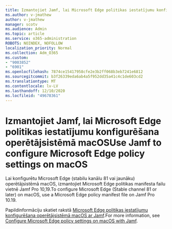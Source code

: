 ```yaml
---
title: Izmantojiet Jamf, lai Microsoft Edge politikas iestatījumu konfigurēšana operētājsistēmā macOS
ms.author: v-jmathew
author: v-jmathew
manager: scotv
ms.audience: Admin
ms.topic: article
ms.service: o365-administration
ROBOTS: NOINDEX, NOFOLLOW
localization_priority: Normal
ms.collection: Adm_O365
ms.custom:
- "9003852"
- "6901"
ms.openlocfilehash: 7874ce15417958cfe2e3b2ff068b3eb7241e6812
ms.sourcegitcommit: b3f26339eda6ab4a5f952dd35a41c4c1de603cd2
ms.translationtype: MT
ms.contentlocale: lv-LV
ms.lasthandoff: 12/10/2020
ms.locfileid: "49678361"
---
```

# <a name="use-jamf-to-configure-microsoft-edge-policy-settings-on-macos"></a><span data-ttu-id="cb5a1-102">Izmantojiet Jamf, lai Microsoft Edge politikas iestatījumu konfigurēšana operētājsistēmā macOS</span><span class="sxs-lookup"><span data-stu-id="cb5a1-102">Use Jamf to configure Microsoft Edge policy settings on macOS</span></span>

<span data-ttu-id="cb5a1-103">Lai konfigurētu Microsoft Edge (stabilu kanālu 81 vai jaunāku) operētājsistēmā macOS, izmantojiet Microsoft Edge politikas manifesta failu vietnē Jamf Pro 10,19.</span><span class="sxs-lookup"><span data-stu-id="cb5a1-103">To configure Microsoft Edge (Stable channel 81 or later) on macOS, use a Microsoft Edge policy manifest file on Jamf Pro 10.19.</span></span>

<span data-ttu-id="cb5a1-104">Papildinformāciju skatiet rakstā [Microsoft Edge politikas iestatījumu konfigurēšana operētājsistēmā macOS ar Jamf](https://go.microsoft.com/fwlink/?linkid=2134761).</span><span class="sxs-lookup"><span data-stu-id="cb5a1-104">For more information, see [Configure Microsoft Edge policy settings on macOS with Jamf](https://go.microsoft.com/fwlink/?linkid=2134761).</span></span>
